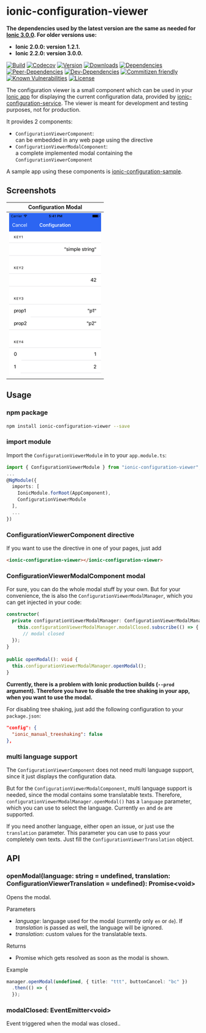 # ionic-configuration-viewer

**The dependencies used by the latest version are the same as needed for [Ionic 3.0.0](https://github.com/driftyco/ionic/blob/master/CHANGELOG.md). For older versions use:**

- **Ionic 2.0.0: version 1.2.1.**
- **Ionic 2.2.0: version 3.0.0.**

[![Build](https://travis-ci.org/Ritzlgrmft/ionic-configuration-viewer.svg?branch=master)](https://travis-ci.org/Ritzlgrmft/ionic-configuration-viewer)
[![Codecov](https://codecov.io/gh/Ritzlgrmft/ionic-configuration-viewer/branch/master/graph/badge.svg)](https://codecov.io/gh/Ritzlgrmft/ionic-configuration-viewer)
[![Version](https://badge.fury.io/js/ionic-configuration-viewer.svg)](https://www.npmjs.com/package/ionic-configuration-viewer)
[![Downloads](https://img.shields.io/npm/dt/ionic-configuration-viewer.svg)](https://www.npmjs.com/package/ionic-configuration-viewer)
[![Dependencies](https://david-dm.org/ritzlgrmft/ionic-configuration-viewer/master/status.svg)](https://david-dm.org/ritzlgrmft/ionic-configuration-viewer/master)
[![Peer-Dependencies](https://david-dm.org/ritzlgrmft/ionic-configuration-viewer/master/peer-status.svg)](https://david-dm.org/ritzlgrmft/ionic-configuration-viewer/master?type=peer)
[![Dev-Dependencies](https://david-dm.org/ritzlgrmft/ionic-configuration-viewer/master/dev-status.svg)](https://david-dm.org/ritzlgrmft/ionic-configuration-viewer/master?type=dev)
[![Commitizen friendly](https://img.shields.io/badge/commitizen-friendly-brightgreen.svg)](http://commitizen.github.io/cz-cli/)
[![Known Vulnerabilities](https://snyk.io/test/github/ritzlgrmft/ionic-configuration-viewer/badge.svg)](https://snyk.io/test/github/ritzlgrmft/ionic-configuration-viewer)
[![License](https://img.shields.io/npm/l/ionic-configuration-viewer.svg)](https://www.npmjs.com/package/ionic-configuration-viewer)

The configuration viewer is a small component which can be used in your [Ionic app](https://github.com/driftyco/ionic)
for displaying the current configuration data, provided by [ionic-configuration-service](https://github.com/Ritzlgrmft/ionic-configuration-service).
The viewer is meant for development and testing purposes, not for production.

It provides 2 components:

- `ConfigurationViewerComponent`:  
  can be embedded in any web page using the directive
- `ConfigurationViewerModalComponent`:  
  a complete implemented modal containing the `ConfigurationViewerComponent`

A sample app using these components is [ionic-configuration-sample](https://github.com/Ritzlgrmft/ionic-configuration-sample).

## Screenshots

| Configuration Modal |
| ---------- |
| ![](docs/configuration-modal.png) |

## Usage

### npm package

```bash
npm install ionic-configuration-viewer --save
```

### import module

Import the `ConfigurationViewerModule` in to your `app.module.ts`:

```typescript
import { ConfigurationViewerModule } from "ionic-configuration-viewer";
...
@NgModule({
  imports: [
    IonicModule.forRoot(AppComponent),
    ConfigurationViewerModule
  ],
  ...
})
```

### ConfigurationViewerComponent directive

If you want to use the directive in one of your pages, just add

```html
<ionic-configuration-viewer></ionic-configuration-viewer>
```

### ConfigurationViewerModalComponent modal

For sure, you can do the whole modal stuff by your own.
But for your convenience, the is also the `ConfigurationViewerModalManager`,
which you can get injected in your code:

```typescript
constructor(
  private configurationViewerModalManager: ConfigurationViewerModalManager) {
    this.configurationViewerModalManager.modalClosed.subscribe(() => {
      // modal closed
  });
}

public openModal(): void {
  this.configurationViewerModalManager.openModal();
}
```

**Currently, there is a problem with Ionic production builds (`--prod` argument).
Therefore you have to disable the tree shaking in your app, when you want to use the modal.**

For disabling tree shaking, just add the following configuration to your `package.json`:

```json
"config": {
  "ionic_manual_treeshaking": false
},
```

### multi language support

The `ConfigurationViewerComponent` does not need multi language support, since it just
displays the configuration data.

But for the `ConfigurationViewerModalComponent`, multi language support is needed,
since the modal contains some translatable texts. Therefore,
`configurationViewerModalManager.openModal()` has a `language` parameter, which you can
use to select the language. Currently `en` and `de` are supported.

If you need another language, either open an issue, or just use the `translation` parameter.
This parameter you can use to pass your completely own texts.
Just fill the `ConfigurationViewerTranslation` object.

## API

### openModal(language: string = undefined, translation: ConfigurationViewerTranslation = undefined): Promise&lt;void>

Opens the modal.

Parameters

- *language*: language used for the modal (currently only `en` or `de`).
  If *translation* is passed as well, the language will be ignored.
- *translation*: custom values for the translatable texts.

Returns

- Promise which gets resolved as soon as the modal is shown.

Example

```typescript
manager.openModal(undefined, { title: "ttt", buttonCancel: "bc" })
  .then(() => {
  });
```

### modalClosed: EventEmitter&lt;void>

Event triggered when the modal was closed..

